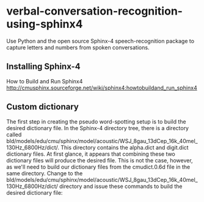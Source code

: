 verbal-conversation-recognition-using-sphinx4
=======================================================

Use Python and the open source Sphinx-4 speech-recognition package to capture letters and numbers from spoken conversations.


Installing Sphinx-4
--------------------
How to Build and Run Sphinx4 http://cmusphinx.sourceforge.net/wiki/sphinx4:howtobuildand_run_sphinx4

Custom dictionary
--------------------
The first step in creating the pseudo word-spotting setup is to build the desired dictionary file. In the Sphinx-4 directory tree, there is a directory called bld/models/edu/cmu/sphinx/model/acoustic/WSJ_8gau_13dCep_16k_40mel_130Hz_6800Hz/dict/. This directory contains the alpha.dict and digit.dict dictionary files. At first glance, it appears that combining these two dictionary files will produce the desired file. This is not the case, however, as we'll need to build our dictionary files from the cmudict.0.6d file in the same directory.
Change to the bld/models/edu/cmu/sphinx/model/acoustic/WSJ_8gau_13dCep_16k_40mel_130Hz_6800Hz/dict/ directory and issue these commands to build the desired dictionary file:
